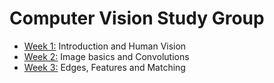# Computer Vision Study Group

* [Week 1:](week1/week1.md) Introduction and Human Vision
* [Week 2:](week2/week2.md) Image basics and Convolutions
* [Week 3:](week3/week3.md) Edges, Features and Matching
